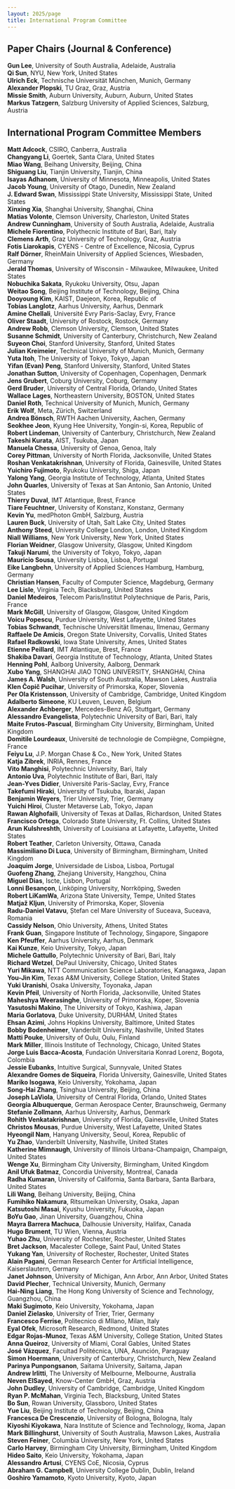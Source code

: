 ```yaml
---
layout: 2025/page
title: International Program Committee
---
```


## Paper Chairs (Journal & Conference)

**Gun Lee**, University of South Australia, Adelaide, Australia<br>
**Qi Sun**, NYU, New York, United States<br>
**Ulrich Eck**, Technische Universität München, Munich, Germany<br>
**Alexander Plopski**, TU Graz, Graz, Austria<br>
**Missie Smith**, Auburn University, Auburn, Auburn, United States<br>
**Markus Tatzgern**, Salzburg University of Applied Sciences, Salzburg, Austria

## International Program Committee Members

**Matt Adcock**, CSIRO, Canberra, Australia<br>
**Changyang Li**, Goertek, Santa Clara, United States<br>
**Miao Wang**, Beihang University, Beijing, China<br>
**Shiguang Liu**, Tianjin University, Tianjin, China<br>
**Isayas Adhanom**, University of Minnesota, Minneapolis, United States<br>
**Jacob Young**, University of Otago, Dunedin, New Zealand<br>
**J. Edward Swan**, Mississippi State University, Mississippi State, United States<br>
**Xinxing Xia**, Shanghai University, Shanghai, China<br>
**Matias Volonte**, Clemson University, Charleston, United States<br>
**Andrew Cunningham**, University of South Australia, Adelaide, Australia<br>
**Michele Fiorentino**, Polythecnic Institute of Bari, Bari, Italy<br>
**Clemens Arth**, Graz University of Technology, Graz, Austria<br>
**Fotis Liarokapis**, CYENS - Centre of Excellence, Nicosia, Cyprus<br>
**Ralf Dörner**, RheinMain University of Applied Sciences, Wiesbaden, Germany<br>
**Jerald Thomas**, University of Wisconsin - Milwaukee, Milwaukee, United States<br>
**Nobuchika Sakata**, Ryukoku University, Otsu, Japan<br>
**Weitao Song**, Beijing Institute of Technology, Beijing, China<br>
**Dooyoung Kim**, KAIST, Daejeon, Korea, Republic of<br>
**Tobias Langlotz**, Aarhus University, Aarhus, Denmark<br>
**Amine Chellali**, Université Evry Paris-Saclay, Evry, France<br>
**Oliver Staadt**, University of Rostock, Rostock, Germany<br>
**Andrew Robb**, Clemson University, Clemson, United States<br>
**Susanne Schmidt**, University of Canterbury, Christchurch, New Zealand<br>
**Suyeon Choi**, Stanford University, Stanford, United States<br>
**Julian Kreimeier**, Technical University of Munich, Munich, Germany<br>
**Yuta Itoh**, The University of Tokyo, Tokyo, Japan<br>
**Yifan (Evan) Peng**, Stanford University, Stanford, United States<br>
**Jonathan Sutton**, University of Copenhagen, Copenhagen, Denmark<br>
**Jens Grubert**, Coburg University, Coburg, Germany<br>
**Gerd Bruder**, University of Central Florida, Orlando, United States<br>
**Wallace Lages**, Northeastern University, BOSTON, United States<br>
**Daniel Roth**, Technical University of Munich, Munich, Germany<br>
**Erik Wolf**, Meta, Zürich, Switzerland<br>
**Andrea Bönsch**, RWTH Aachen University, Aachen, Germany<br>
**Seokhee Jeon**, Kyung Hee University, Yongin-si, Korea, Republic of<br>
**Robert Lindeman**, University of Canterbury, Christchurch, New Zealand<br>
**Takeshi Kurata**, AIST, Tsukuba, Japan<br>
**Manuela Chessa**, University of Genoa, Genoa, Italy<br>
**Corey Pittman**, University of North Florida, Jacksonville, United States<br>
**Roshan Venkatakrishnan**, University of Florida, Gainesville, United States<br>
**Yuichiro Fujimoto**, Ryukoku University, Shiga, Japan<br>
**Yalong Yang**, Georgia Institute of Technology, Atlanta, United States<br>
**John Quarles**, University of Texas at San Antonio, San Antonio, United States<br>
**Thierry Duval**, IMT Atlantique, Brest, France<br>
**Tiare Feuchtner**, University of Konstanz, Konstanz, Germany<br>
**Kevin Yu**, medPhoton GmbH, Salzburg, Austria<br>
**Lauren Buck**, University of Utah, Salt Lake City, United States<br>
**Anthony Steed**, University College London, London, United Kingdom<br>
**Niall Williams**, New York University, New York, United States<br>
**Florian Weidner**, Glasgow University, Glasgow, United Kingdom<br>
**Takuji Narumi**, the University of Tokyo, Tokyo, Japan<br>
**Mauricio Sousa**, University Lisboa, Lisboa, Portugal<br>
**Eike Langbehn**, University of Applied Sciences Hamburg, Hamburg, Germany<br>
**Christian Hansen**, Faculty of Computer Science, Magdeburg, Germany<br>
**Lee Lisle**, Virginia Tech, Blacksburg, United States<br>
**Daniel Medeiros**, Telecom Paris/Institut Polytechnique de Paris, Paris, France<br>
**Mark McGill**, University of Glasgow, Glasgow, United Kingdom<br>
**Voicu Popescu**, Purdue University, West Lafayette, United States<br>
**Tobias Schwandt**, Technische Universität Ilmenau, Ilmenau, Germany<br>
**Raffaele De Amicis**, Oregon State University, Corvallis, United States<br>
**Rafael Radkowski**, Iowa State University, Ames, United States<br>
**Etienne Peillard**, IMT Atlantique, Brest, France<br>
**Shakiba Davari**, Georgia Institute of Technology, Atlanta, United States<br>
**Henning Pohl**, Aalborg University, Aalborg, Denmark<br>
**Xubo Yang**, SHANGHAI JIAO TONG UNIVERSITY, SHANGHAI, China<br>
**James A. Walsh**, University of South Australia, Mawson Lakes, Australia<br>
**Klen Čopič Pucihar**, University of Primorska, Koper, Slovenia<br>
**Per Ola Kristensson**, University of Cambridge, Cambridge, United Kingdom<br>
**Adalberto Simeone**, KU Leuven, Leuven, Belgium<br>
**Alexander Achberger**, Mercedes-Benz AG, Stuttgart, Germany<br>
**Alessandro Evangelista**, Polytechnic University of Bari, Bari, Italy<br>
**Maite Frutos-Pascual**, Birmingham City University, Birmingham, United Kingdom<br>
**Domitile Lourdeaux**, Université de technologie de Compiègne, Compiègne, France<br>
**Feiyu Lu**, J.P. Morgan Chase & Co., New York, United States<br>
**Katja Zibrek**, INRIA, Rennes, France<br>
**Vito Manghisi**, Polytechnic University, Bari, Italy<br>
**Antonio Uva**, Polytechnic Institute of Bari, Bari, Italy<br>
**Jean-Yves Didier**, Université Paris-Saclay, Evry, France<br>
**Takefumi Hiraki**, University of Tsukuba, Ibaraki, Japan<br>
**Benjamin Weyers**, Trier University, Trier, Germany<br>
**Yuichi Hiroi**, Cluster Metaverse Lab, Tokyo, Japan<br>
**Rawan Alghofaili**, University of Texas at Dallas, Richardson, United States<br>
**Francisco Ortega**, Colorado State University, Ft. Collins, United States<br>
**Arun Kulshreshth**, University of Louisiana at Lafayette, Lafayette, United States<br>
**Robert Teather**, Carleton University, Ottawa, Canada<br>
**Massimiliano Di Luca**, University of Birmingham, Birmingham, United Kingdom<br>
**Joaquim Jorge**, Universidade de Lisboa, Lisboa, Portugal<br>
**Guofeng Zhang**, Zhejiang University, Hangzhou, China<br>
**Miguel Dias**, Iscte, Lisbon, Portugal<br>
**Lonni Besançon**, Linköping University, Norrköping, Sweden<br>
**Robert LiKamWa**, Arizona State University, Tempe, United States<br>
**Matjaž Kljun**, University of Primorska, Koper, Slovenia<br>
**Radu-Daniel Vatavu**, Ștefan cel Mare University of Suceava, Suceava, Romania<br>
**Cassidy Nelson**, Ohio University, Athens, United States<br>
**Frank Guan**, Singapore Institute of Technology, Singapore, Singapore<br>
**Ken Pfeuffer**, Aarhus University, Aarhus, Denmark<br>
**Kai Kunze**, Keio University, Tokyo, Japan<br>
**Michele Gattullo**, Polytechnic University of Bari, Bari, Italy<br>
**Richard Wetzel**, DePaul University, Chicago, United States<br>
**Yuri Mikawa**, NTT Communication Science Laboratories, Kanagawa, Japan<br>
**You-Jin Kim**, Texas A&M University, College Station, United States<br>
**Yuki Uranishi**, Osaka University, Toyonaka, Japan<br>
**Kevin Pfeil**, University of North Florida, Jacksonville, United States<br>
**Maheshya Weerasinghe**, University of Primorska, Koper, Slovenia<br>
**Yasutoshi Makino**, The University of Tokyo, Kashiwa, Japan<br>
**Maria Gorlatova**, Duke University, DURHAM, United States<br>
**Ehsan Azimi**, Johns Hopkins University, Baltimore, United States<br>
**Bobby Bodenheimer**, Vanderbilt University, Nashville, United States<br>
**Matti Pouke**, University of Oulu, Oulu, Finland<br>
**Mark Miller**, Illinois Institute of Technology, Chicago, United States<br>
**Jorge Luis Bacca-Acosta**, Fundación Universitaria Konrad Lorenz, Bogota, Colombia<br>
**Jessie Eubanks**, Intuitive Surgical, Sunnyvale, United States<br>
**Alexandre Gomes de Siqueira**, Florida University, Gainesville, United States<br>
**Mariko Isogawa**, Keio University, Yokohama, Japan<br>
**Song-Hai Zhang**, Tsinghua University, Beijing, China<br>
**Joseph LaViola**, University of Central Florida, Orlando, United States<br>
**Georgia Albuquerque**, German Aerospace Center, Braunschweig, Germany<br>
**Stefanie Zollmann**, Aarhus University, Aarhus, Denmark<br>
**Rohith Venkatakrishnan**, University of Florida, Gainesville, United States<br>
**Christos Mousas**, Purdue University, West Lafayette, United States<br>
**Hyeongil Nam**, Hanyang University, Seoul, Korea, Republic of<br>
**Yu Zhao**, Vanderbilt University, Nashville, United States<br>
**Katherine Mimnaugh**, University of Illinois Urbana-Champaign, Champaign, United States<br>
**Wenge Xu**, Birmingham City University, Birmingham, United Kingdom<br>
**Anil Ufuk Batmaz**, Concordia University, Montreal, Canada<br>
**Radha Kumaran**, University of California, Santa Barbara, Santa Barbara, United States<br>
**Lili Wang**, Beihang University, Beijing, China<br>
**Fumihiko Nakamura**, Ritsumeikan University, Osaka, Japan<br>
**Katsutoshi Masai**, Kyushu University, Fukuoka, Japan<br>
**BoYu Gao**, Jinan University, Guangzhou, China<br>
**Mayra Barrera Machuca**, Dalhousie University, Halifax, Canada<br>
**Hugo Brument**, TU Wien, Vienna, Austria<br>
**Yuhao Zhu**, University of Rochester, Rochester, United States<br>
**Bret Jackson**, Macalester College, Saint Paul, United States<br>
**Yukang Yan**, University of Rochester, Rochester, United States<br>
**Alain Pagani**, German Research Center for Artificial Intelligence, Kaiserslautern, Germany<br>
**Janet Johnson**, University of Michigan, Ann Arbor, Ann Arbor, United States<br>
**David Plecher**, Technical University, Munich, Germany<br>
**Hai-Ning Liang**, The Hong Kong University of Science and Technology, Guangzhou, China<br>
**Maki Sugimoto**, Keio University, Yokohama, Japan<br>
**Daniel Zielasko**, University of Trier, Trier, Germany<br>
**Francesco Ferrise**, Politecnico di MIlano, Milan, Italy<br>
**Eyal Ofek**, Microsoft Research, Redmond, United States<br>
**Edgar Rojas-Munoz**, Texas A&M University, College Station, United States<br>
**Anna Queiroz**, University of Miami, Coral Gables, United States<br>
**José Vázquez**, Facultad Politécnica, UNA, Asunción, Paraguay<br>
**Simon Hoermann**, University of Canterbury, Christchurch, New Zealand<br>
**Parinya Punpongsanon**, Saitama University, Saitama, Japan<br>
**Andrew Irlitti**, The University of Melbourne, Melbourne, Australia<br>
**Neven ElSayed**, Know-Center GmbH, Graz, Austria<br>
**John Dudley**, University of Cambridge, Cambridge, United Kingdom<br>
**Ryan P. McMahan**, Virginia Tech, Blacksburg, United States<br>
**Bo Sun**, Rowan University, Glassboro, United States<br>
**Yue Liu**, Beijing Institute of Technology, Beijing, China<br>
**Francesca De Crescenzio**, University of Bologna, Bologna, Italy<br>
**Kiyoshi Kiyokawa**, Nara Institute of Science and Technology, Ikoma, Japan<br>
**Mark Billinghurst**, University of South Australia, Mawson Lakes, Australia<br>
**Steven Feiner**, Columbia University, New York, United States<br>
**Carlo Harvey**, Birmingham City University, Birmingham, United Kingdom<br>
**Hideo Saito**, Keio University, Yokohama, Japan<br>
**Alessandro Artusi**, CYENS CoE, Nicosia, Cyprus<br>
**Abraham G. Campbell**, University College Dublin, Dublin, Ireland<br>
**Goshiro Yamamoto**, Kyoto University, Kyoto, Japan
